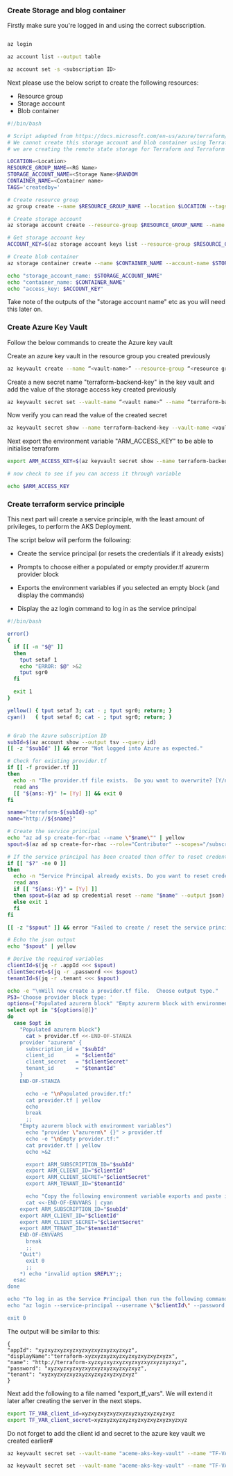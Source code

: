 ### Create Storage and blog container

Firstly make sure you're logged in and using the correct subscription.

```bash

az login

az account list --output table

az account set -s <subscription ID>
```

Next please use the below script to create the following resources:

- Resource group
- Storage account
- Blob container

```bash
#!/bin/bash

# Script adapted from https://docs.microsoft.com/en-us/azure/terraform/terraform-backend.
# We cannot create this storage account and blob container using Terraform itself since
# we are creating the remote state storage for Terraform and Terraform needs this storage in terraform init phase.

LOCATION=<Location>
RESOURCE_GROUP_NAME=<RG Name>
STORAGE_ACCOUNT_NAME=<Storage Name>$RANDOM
CONTAINER_NAME=<Container name>
TAGS='createdby='

# Create resource group
az group create --name $RESOURCE_GROUP_NAME --location $LOCATION --tags $TAGS

# Create storage account
az storage account create --resource-group $RESOURCE_GROUP_NAME --name $STORAGE_ACCOUNT_NAME --sku Standard_LRS --encryption-services blob --tags $TAGS

# Get storage account key
ACCOUNT_KEY=$(az storage account keys list --resource-group $RESOURCE_GROUP_NAME --account-name $STORAGE_ACCOUNT_NAME --query [0].value -o tsv)

# Create blob container
az storage container create --name $CONTAINER_NAME --account-name $STORAGE_ACCOUNT_NAME --account-key $ACCOUNT_KEY

echo "storage_account_name: $STORAGE_ACCOUNT_NAME"
echo "container_name: $CONTAINER_NAME"
echo "access_key: $ACCOUNT_KEY"
```

Take note of the outputs of the "storage account name" etc as you will need this later on.

### Create Azure Key Vault

Follow the below commands to create the Azure key vault

Create an azure key vault in the resource group you created previously

```bash
az keyvault create --name “<vault-name>” --resource-group “<resource group>” --location “westeurope”
```

Create a new secret name "terraform-backend-key" in the key vault and add the value of the storage access key created previously

```bash
az keyvault secret set --vault-name “<vault name>” --name “terraform-backend-key” --value <the value of the access_key key1>
```

Now verify you can read the value of the created secret

```bash
az keyvault secret show --name terraform-backend-key --vault-name <vault name> --query value -o tsv
```

Next export the environment variable "ARM_ACCESS_KEY" to be able to initialise terraform

```bash
export ARM_ACCESS_KEY=$(az keyvault secret show --name terraform-backend-key --vault-name <vault name> --query value -o tsv)

# now check to see if you can access it through variable

echo $ARM_ACCESS_KEY
```

### Create terraform service principle

This next part will create a service principle, with the least amount of privileges, to perform the AKS Deployment.

The script below will perform the following:

- Create the service principal (or resets the credentials if it already exists)

- Prompts to choose either a populated or empty provider.tf azurerm provider block

- Exports the environment variables if you selected an empty block (and display the commands)

- Display the az login command to log in as the service principal

```bash
#!/bin/bash

error()
{
  if [[ -n "$@" ]]
  then
    tput setaf 1
    echo "ERROR: $@" >&2
    tput sgr0
  fi

  exit 1
}

yellow() { tput setaf 3; cat - ; tput sgr0; return; }
cyan()   { tput setaf 6; cat - ; tput sgr0; return; }


# Grab the Azure subscription ID
subId=$(az account show --output tsv --query id)
[[ -z "$subId" ]] && error "Not logged into Azure as expected."

# Check for existing provider.tf
if [[ -f provider.tf ]]
then
  echo -n "The provider.tf file exists.  Do you want to overwrite? [Y/n]: "
  read ans
  [[ "${ans:-Y}" != [Yy] ]] && exit 0
fi

sname="terraform-${subId}-sp"
name="http://${sname}"

# Create the service principal
echo "az ad sp create-for-rbac --name \"$name\"" | yellow
spout=$(az ad sp create-for-rbac --role="Contributor" --scopes="/subscriptions/$subId" --name "$sname" --output json)

# If the service principal has been created then offer to reset credentials
if [[ "$?" -ne 0 ]]
then
  echo -n "Service Principal already exists. Do you want to reset credentials? [Y/n]: "
  read ans
  if [[ "${ans:-Y}" = [Yy] ]]
  then spout=$(az ad sp credential reset --name "$name" --output json)
  else exit 1
  fi
fi

[[ -z "$spout" ]] && error "Failed to create / reset the service principal $name"

# Echo the json output
echo "$spout" | yellow

# Derive the required variables
clientId=$(jq -r .appId <<< $spout)
clientSecret=$(jq -r .password <<< $spout)
tenantId=$(jq -r .tenant <<< $spout)

echo -e "\nWill now create a provider.tf file.  Choose output type."
PS3='Choose provider block type: '
options=("Populated azurerm block" "Empty azurerm block with environment variables" "Quit")
select opt in "${options[@]}"
do
  case $opt in
    "Populated azurerm block")
      cat > provider.tf <<-END-OF-STANZA
	provider "azurerm" {
	  subscription_id = "$subId"
	  client_id       = "$clientId"
	  client_secret   = "$clientSecret"
	  tenant_id       = "$tenantId"
	}
	END-OF-STANZA

      echo -e "\nPopulated provider.tf:"
      cat provider.tf | yellow
      echo
      break
      ;;
    "Empty azurerm block with environment variables")
      echo "provider \"azurerm\" {}" > provider.tf
      echo -e "\nEmpty provider.tf:"
      cat provider.tf | yellow
      echo >&2

      export ARM_SUBSCRIPTION_ID="$subId"
      export ARM_CLIENT_ID="$clientId"
      export ARM_CLIENT_SECRET="$clientSecret"
      export ARM_TENANT_ID="$tenantId"

      echo "Copy the following environment variable exports and paste into your .bashrc file:"
      cat <<-END-OF-ENVVARS | cyan
	export ARM_SUBSCRIPTION_ID="$subId"
	export ARM_CLIENT_ID="$clientId"
	export ARM_CLIENT_SECRET="$clientSecret"
	export ARM_TENANT_ID="$tenantId"
	END-OF-ENVVARS
      break
      ;;
    "Quit")
      exit 0
      ;;
    *) echo "invalid option $REPLY";;
  esac
done

echo "To log in as the Service Principal then run the following command:"
echo "az login --service-principal --username \"$clientId\" --password \"$clientSecret\" --tenant \"$tenantId\"" | cyan

exit 0
```
The output will be similar to this:

```
{
"appId": "xyzxyzxyzxyzxyzxyzxyzxyzxyzxyz",
"displayName":"terraform-xyzxyzxyzxyzxyzxyzxyzxyzxyzx",
"name": "http://terraform-xyzxyzxyzxyzxyzxyzxyzxyzxyzxyz",
"password": "xyzxyzxyzxyzxyzxyzxyzxyzxyzxyz",
"tenant": "xyzxyzxyzxyzxyzxyzxyzxyzxyzxyz"
}
```

Next add the following to a file named "export_tf_vars". We will extend it later after creating the server in the next steps.

```bash
export TF_VAR_client_id=xyzxyzxyzxyzxyzxyzxyzxyzxyzxyz
export TF_VAR_client_secret=xyzxyzxyzxyzxyzxyzxyzxyzxyzxyz
```

Do not forget to add the client id and secret to the azure key vault we created earlier#

```bash
az keyvault secret set --vault-name "aceme-aks-key-vault" --name "TF-VAR-client-id" --value xyz

az keyvault secret set --vault-name "aceme-aks-key-vault" --name "TF-VAR-client-secret" --value xyz
```

